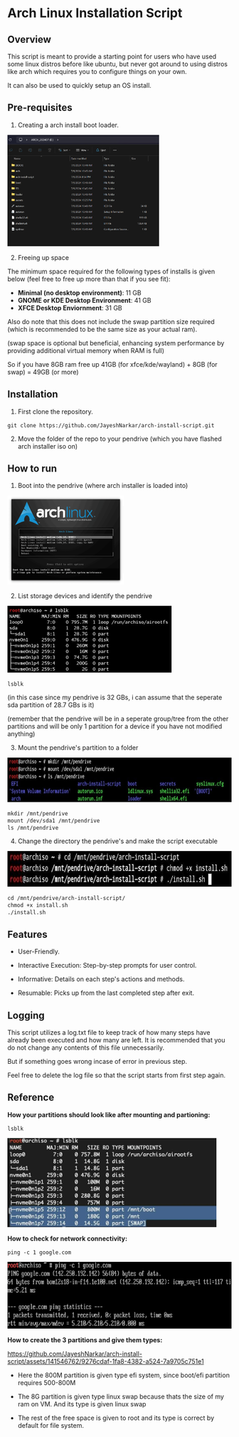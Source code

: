 # Arch Linux Installation Script

## Overview

This script is meant to provide a starting point for users who have used some linux distros before like ubuntu, but never got around to using distros like arch which requires you to configure things on your own.

It can also be used to quickly setup an OS install.

## Pre-requisites

1. Creating a arch install boot loader.

<img src="images/image-1.png" alt="image_showing_arch_loader" height="250">

2. Freeing up space

The minimum space required for the following types of installs is given below (feel free to free up more than that if you see fit):

- **Minimal (no desktop environment)**: 11 GB
- **GNOME or KDE Desktop Environment**: 41 GB
- **XFCE Desktop Enviornment**: 31 GB

Also do note that this does not include the swap partition size required (which is recommended to be the same size as your actual ram).

(swap space is optional but beneficial, enhancing system performance by providing additional virtual memory when RAM is full)

So if you have 8GB ram free up 41GB (for xfce/kde/wayland) + 8GB (for swap) = 49GB (or more)

## Installation

1. First clone the repository.

```
git clone https://github.com/JayeshNarkar/arch-install-script.git
```

2. Move the folder of the repo to your pendrive (which you have flashed arch installer iso on)

## How to run

1. Boot into the pendrive (where arch installer is loaded into)

<img src="images/image.png" alt="image_showing_arch_loader" height="200">

2. List storage devices and identify the pendrive

<img src="images/lsblk_result.jpg" alt="image_showing_arch_loader" height="150">

```
lsblk
```

(in this case since my pendrive is 32 GBs, i can assume that the seperate sda partition of 28.7 GBs is it)

(remember that the pendrive will be in a seperate group/tree from the other partitions and will be only 1 partition for a device if you have not modified anything)

3. Mount the pendrive's partition to a folder

<img src="images/mounting_pendrive.jpg" alt="image_showing_arch_loader" height="100">

```
mkdir /mnt/pendrive
mount /dev/sda1 /mnt/pendrive
ls /mnt/pendrive
```

4. Change the directory the pendrive's and make the script executable

<img src="images/making_executable.jpg" alt="image_showing_arch_loader" height="80">

```
cd /mnt/pendrive/arch-install-script/
chmod +x install.sh
./install.sh
```

## Features

- User-Friendly.

- Interactive Execution: Step-by-step prompts for user control.

- Informative: Details on each step's actions and methods.

- Resumable: Picks up from the last completed step after exit.

## Logging

This script utilizes a log.txt file to keep track of how many steps have already been executed and how many are left. It is recommended that you do not change any contents of this file unnecessarily.

But if something goes wrong incase of error in previous step.

Feel free to delete the log file so that the script starts from first step again.

## Reference

**How your partitions should look like after mounting and partioning:**

```
lsblk
```

<img src="images/lsblk_after.png" alt="image_showing_arch_loader" height="200">

**How to check for network connectivity:**

```
ping -c 1 google.com
```

<img src="images/ping_result.png" alt="image_showing_arch_loader" height="150">

**How to create the 3 partitions and give them types:**

https://github.com/JayeshNarkar/arch-install-script/assets/141546762/9276cdaf-1fa8-4382-a524-7a9705c751e1

- Here the 800M partition is given type efi system, since boot/efi partition requires 500-800M

- The 8G partition is given type linux swap because thats the size of my ram on VM. And its type is given linux swap

- The rest of the free space is given to root and its type is correct by default for file system.
